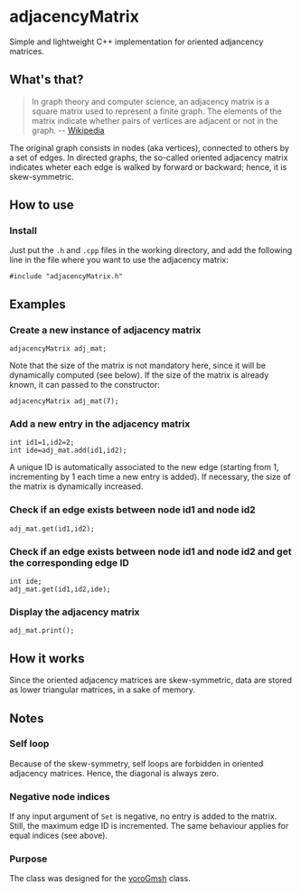 # adjacencyMatrix
Simple and lightweight C++ implementation for oriented adjancency matrices.

## What's that?
> In graph theory and computer science, an adjacency matrix is a square matrix used to represent a finite graph. The elements of the matrix indicate whether pairs of vertices are adjacent or not in the graph.
> -- [Wikipedia](https://en.wikipedia.org/wiki/Adjacency_matrix)

The original graph consists in nodes (aka vertices), connected to others by a set of edges. In directed graphs, the so-called oriented adjacency matrix indicates wheter each edge is walked by forward or backward; hence, it is skew-symmetric.

## How to use
### Install
Just put the `.h` and `.cpp` files in the working directory, and add the following line in the file where you want to use the adjacency matrix:

    #include "adjacencyMatrix.h"

## Examples
### Create a new instance of adjacency matrix

    adjacencyMatrix adj_mat;
    
Note that the size of the matrix is not mandatory here, since it will be dynamically computed (see below). If the size of the matrix is already known, it can passed to the constructor:

    adjacencyMatrix adj_mat(7);

### Add a new entry in the adjacency matrix

    int id1=1,id2=2;
    int ide=adj_mat.add(id1,id2);
    
A unique ID is automatically associated to the new edge (starting from 1, incrementing by 1 each time a new entry is added). If necessary, the size of the matrix is dynamically increased.
    
### Check if an edge exists between node id1 and node id2

    adj_mat.get(id1,id2);
    
### Check if an edge exists between node id1 and node id2 and get the corresponding edge ID

    int ide;
    adj_mat.get(id1,id2,ide);
    
### Display the adjacency matrix

    adj_mat.print();

## How it works
Since the oriented adjacency matrices are skew-symmetric, data are stored as lower triangular matrices, in a sake of memory.
    
## Notes
### Self loop
Because of the skew-symmetry, self loops are forbidden in oriented adjacency matrices. Hence, the diagonal is always zero.

### Negative node indices
If any input argument of `Set` is negative, no entry is added to the matrix. Still, the maximum edge ID is incremented. The same behaviour applies for equal indices (see above).

### Purpose
The class was designed for the [voroGmsh](https://github.com/DorianDepriester/voroGmsh "voroGmsh on GitHub") class.

